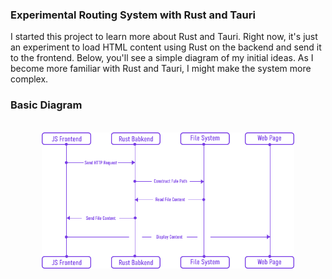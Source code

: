 ### Experimental Routing System with Rust and Tauri

I started this project to learn more about Rust and Tauri. Right now, it's just an experiment to load HTML content using Rust on the backend and send it to the frontend. Below, you'll see a simple diagram of my initial ideas. As I become more familiar with Rust and Tauri, I might make the system more complex.

### Basic Diagram
<br>
<div align="center">
  <img width="80%" src="https://raw.githubusercontent.com/tafhimulkabir/experimental-route-with-rust-and-tauri/main/media/Router.png" alt="Diagram">
</div>
<br><br>
